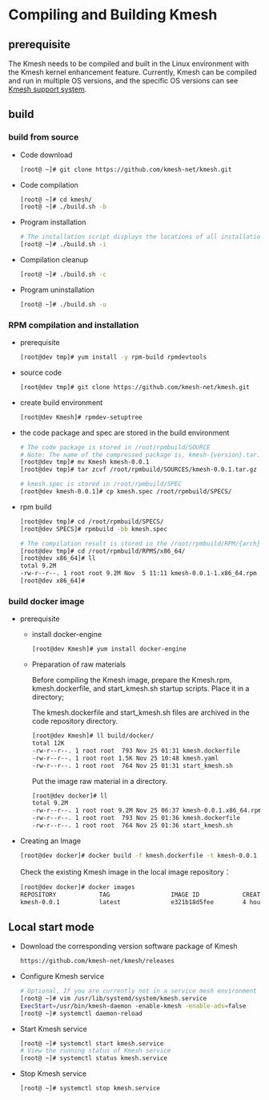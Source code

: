 # Compiling and Building Kmesh

## prerequisite

The Kmesh needs to be compiled and built in the Linux environment with the Kmesh kernel enhancement feature. Currently, Kmesh can be compiled and run in multiple OS versions, and the specific OS versions can see [Kmesh support system](kmesh_support.md).

## build

### build from source

- Code download

  ```sh
  [root@ ~]# git clone https://github.com/kmesh-net/kmesh.git
  ```

- Code compilation

  ```sh
  [root@ ~]# cd kmesh/
  [root@ ~]# ./build.sh -b
  ```

- Program installation

  ```sh
  # The installation script displays the locations of all installation files for Kmesh
  [root@ ~]# ./build.sh -i
  ```

- Compilation cleanup

  ```sh
  [root@ ~]# ./build.sh -c
  ```

- Program uninstallation

  ```sh
  [root@ ~]# ./build.sh -u
  ```

### RPM compilation and installation

- prerequisite

  ```sh
  [root@dev tmp]# yum install -y rpm-build rpmdevtools
  ```
  
- source code

  ```sh
  [root@dev tmp]# git clone https://github.com/kmesh-net/kmesh.git
  ```

- create build environment

  ```sh
  [root@dev Kmesh]# rpmdev-setuptree
  ```
  
- the code package and spec are stored in the build environment

  ```sh
  # The code package is stored in /root/rpmbuild/SOURCE
  # Note: The name of the compressed package is, kmesh-{version}.tar.gz
  [root@dev tmp]# mv Kmesh kmesh-0.0.1
  [root@dev tmp]# tar zcvf /root/rpmbuild/SOURCES/kmesh-0.0.1.tar.gz kmesh-0.0.1
  
  # kmesh.spec is stored in /root/rpmbuild/SPEC
  [root@dev kmesh-0.0.1]# cp kmesh.spec /root/rpmbuild/SPECS/
  ```

- rpm build

  ```sh
  [root@dev tmp]# cd /root/rpmbuild/SPECS/
  [root@dev SPECS]# rpmbuild -bb kmesh.spec
  
  # The compilation result is stored in the /root/rpmbuild/RPM/{arch} directory.
  [root@dev tmp]# cd /root/rpmbuild/RPMS/x86_64/
  [root@dev x86_64]# ll
  total 9.2M
  -rw-r--r--. 1 root root 9.2M Nov  5 11:11 kmesh-0.0.1-1.x86_64.rpm
  [root@dev x86_64]#
  ```

### build docker image

- prerequisite

  - install docker-engine

    ```sh
    [root@dev Kmesh]# yum install docker-engine
    ```

  - Preparation of raw materials

    Before compiling the Kmesh image, prepare the Kmesh.rpm, kmesh.dockerfile, and start_kmesh.sh startup scripts. Place it in a directory;

    The kmesh.dockerfile and start_kmesh.sh files are archived in the code repository directory.

    ```sh
    [root@dev Kmesh]# ll build/docker/
    total 12K
    -rw-r--r--. 1 root root  793 Nov 25 01:31 kmesh.dockerfile
    -rw-r--r--. 1 root root 1.5K Nov 25 10:48 kmesh.yaml
    -rw-r--r--. 1 root root  764 Nov 25 01:31 start_kmesh.sh
    ```

    Put the image raw material in a directory.

    ```sh
    [root@dev docker]# ll
    total 9.2M
    -rw-r--r--. 1 root root 9.2M Nov 25 06:37 kmesh-0.0.1.x86_64.rpm
    -rw-r--r--. 1 root root  793 Nov 25 01:36 kmesh.dockerfile
    -rw-r--r--. 1 root root  764 Nov 25 01:36 start_kmesh.sh
    ```

- Creating an Image

  ```sh
  [root@dev docker]# docker build -f kmesh.dockerfile -t kmesh-0.0.1 .
  ```

  Check the existing Kmesh image in the local image repository：

  ```sh
  [root@dev docker]# docker images
  REPOSITORY            TAG                 IMAGE ID            CREATED             SIZE
  kmesh-0.0.1           latest              e321b18d5fee        4 hours ago         675MB
  ```

## Local start mode

- Download the corresponding version software package of Kmesh

  ```sh
  https://github.com/kmesh-net/kmesh/releases
  ```

- Configure Kmesh service

  ```sh
  # Optional, If you are currently not in a service mesh environment and only want to start Kmesh on a standalone basis, you can disable the ads switch. Otherwise, you can skip this step
  [root@ ~]# vim /usr/lib/systemd/system/kmesh.service
  ExecStart=/usr/bin/kmesh-daemon -enable-kmesh -enable-ads=false
  [root@ ~]# systemctl daemon-reload
  ```

- Start Kmesh service

  ```sh
  [root@ ~]# systemctl start kmesh.service
  # View the running status of Kmesh service
  [root@ ~]# systemctl status kmesh.service
  ```

- Stop Kmesh service

  ```sh
  [root@ ~]# systemctl stop kmesh.service
  ```
